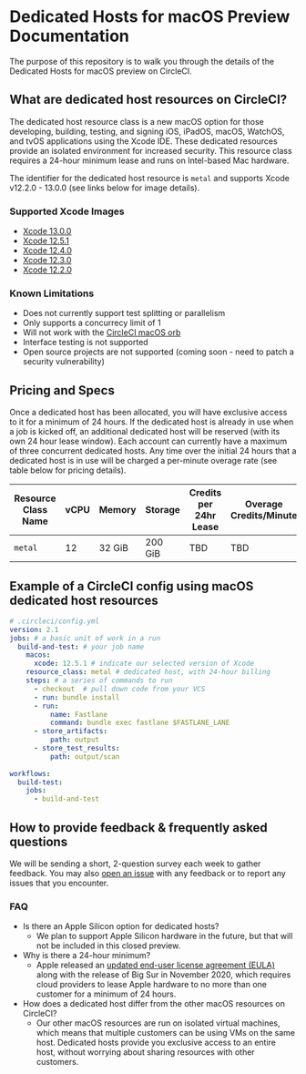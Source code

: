 # Dedicated Hosts for macOS Preview Documentation
The purpose of this repository is to walk you through the details of the Dedicated Hosts for macOS preview on CircleCI.
## What are dedicated host resources on CircleCI?
The dedicated host resource class is a new macOS option for those developing, building, testing, and signing iOS, iPadOS, macOS, WatchOS, and tvOS applications using the Xcode IDE. These dedicated resources provide an isolated environment for increased security. This resource class requires a 24-hour minimum lease and runs on Intel-based Mac hardware. 

The identifier for the dedicated host resource is `metal` and supports Xcode v12.2.0 - 13.0.0 (see links below for image details).
### Supported Xcode Images
* [Xcode 13.0.0](https://circle-macos-docs.s3.amazonaws.com/image-manifest/cci-macos-production-1977/index.html)
* [Xcode 12.5.1](https://circle-macos-docs.s3.amazonaws.com/image-manifest/cci-macos-production-1964/index.html)
* [Xcode 12.4.0](https://circle-macos-docs.s3.amazonaws.com/image-manifest/cci-macos-production-1970/index.html)
* [Xcode 12.3.0](https://circle-macos-docs.s3.amazonaws.com/image-manifest/cci-macos-production-1971/index.html)
* [Xcode 12.2.0](https://circle-macos-docs.s3.amazonaws.com/image-manifest/cci-macos-production-1975/index.html)
### Known Limitations
* Does not currently support test splitting or parallelism
* Only supports a concurrecy limit of 1
* Will not work with the [CircleCI macOS orb](https://circleci.com/developer/orbs/orb/circleci/macos)
* Interface testing is not supported
* Open source projects are not supported (coming soon - need to patch a security vulnerability)
## Pricing and Specs
Once a dedicated host has been allocated, you will have exclusive access to it for a minimum of 24 hours. If the dedicated host is already in use when a job is kicked off, an additional dedicated host will be reserved (with its own 24 hour lease window). Each account can currently have a maximum of three concurrent dedicated hosts. Any time over the initial 24 hours that a dedicated host is in use will be charged a per-minute overage rate (see table below for pricing details).

|Resource Class Name|vCPU|Memory|Storage|Credits per 24hr Lease|Overage Credits/Minute
|---|---|---|---|---|---|
|`metal`|12|32 GiB|200 GiB|TBD|TBD

## Example of a CircleCI config using macOS dedicated host resources
```yaml
# .circleci/config.yml
version: 2.1
jobs: # a basic unit of work in a run
  build-and-test: # your job name
    macos:
      xcode: 12.5.1 # indicate our selected version of Xcode
    resource_class: metal # dedicated host, with 24-hour billing
    steps: # a series of commands to run
      - checkout  # pull down code from your VCS
      - run: bundle install
      - run:
          name: Fastlane
          command: bundle exec fastlane $FASTLANE_LANE
      - store_artifacts:
          path: output
      - store_test_results:
          path: output/scan
          
workflows:
  build-test:
    jobs:
      - build-and-test
```
## How to provide feedback & frequently asked questions
We will be sending a short, 2-question survey each week to gather feedback. You may also [open an issue](https://github.com/CircleCI-Public/macos-dedicated-host-preview-docs/issues) with any feedback or to report any issues that you encounter.
### FAQ
* Is there an Apple Silicon option for dedicated hosts?
  * We plan to support Apple Silicon hardware in the future, but that will not be included in this closed preview.
* Why is there a 24-hour minimum?
  * Apple released an [updated end-user license agreement (EULA)](https://www.apple.com/legal/sla/docs/macOSBigSur.pdf) along with the release of Big Sur in November 2020, which requires cloud providers to lease Apple hardware to no more than one customer for a minimum of 24 hours.
* How does a dedicated host differ from the other macOS resources on CircleCI?
  * Our other macOS resources are run on isolated virtual machines, which means that multiple customers can be using VMs on the same host. Dedicated hosts provide you exclusive access to an entire host, without worrying about sharing resources with other customers.
